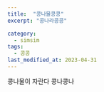 ```yaml
---
title:  "콩나물콩콩"
excerpt: "콩나라콩콩"

category:
  - simsim
tags:
  - 콩콩
last_modified_at: 2023-04-31
---
```



콩나물이 자란다 콩나콩나
